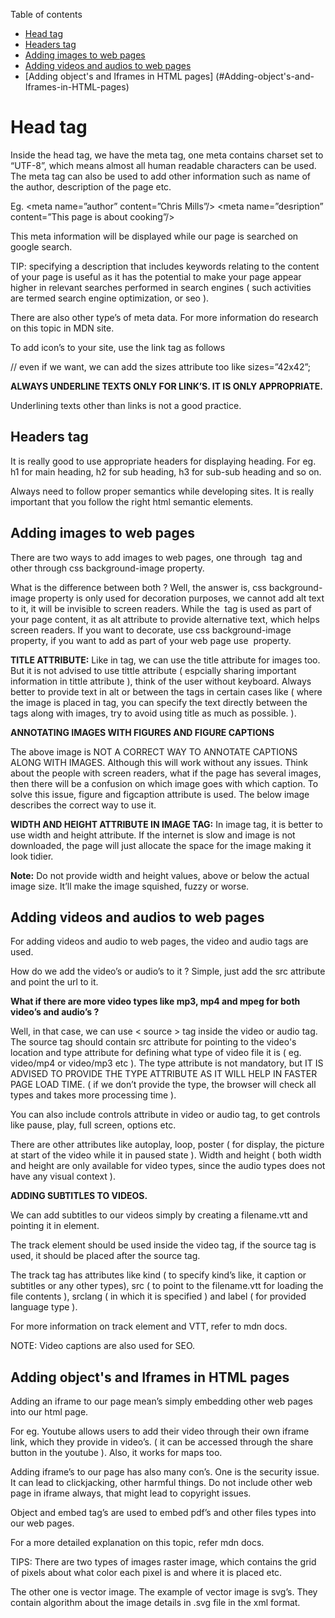 Table of contents
- [Head tag](#Head-tag)
- [Headers tag](#headers-tag)
- [Adding images to web pages](#Adding-images-to-web-pages)
- [Adding videos and audios to web pages](#Adding-videos-and-audios-to-web-pages)
- [Adding object's and Iframes in HTML pages] (#Adding-object's-and-Iframes-in-HTML-pages)

# Head tag

Inside the head tag, we have the meta tag, one meta contains charset set to “UTF-8”, which means almost all human readable characters can be used.  The meta tag can also be used to add other information such as name of the author, description of the page etc.

Eg. <meta name=”author” content=”Chris Mills”/>
<meta name=”desription” content=”This page is about cooking”/>

This meta information will be displayed while our page is searched on google search.

TIP:  specifying a description that includes keywords relating to the content of your page is useful as it has the potential to make your page appear higher in relevant searches performed in search engines ( such activities are termed search engine optimization, or seo ).

 There are also other type’s of meta data.  For more information do research on this topic in MDN site.

To add icon’s to your site, use the link tag as follows

<link rel=”icon” href=”favicon.ic” type=”image/x-icon”/> // even if we want, we can add the sizes attribute too like sizes=”42x42”;

**ALWAYS UNDERLINE TEXTS ONLY FOR LINK’S.  IT IS ONLY APPROPRIATE.**

Underlining texts other than links is not a good practice.

## Headers tag
It is really good to use appropriate headers for displaying heading.
For eg. h1 for main heading, h2 for sub heading, h3 for sub-sub heading and so on.

Always need to follow proper semantics while developing sites. It is really important that you follow the right html semantic elements.

## Adding images to web pages

There are two ways to add images to web pages, one through <img/> tag and other through css background-image property.

What is the difference between both ? Well, the answer is, css background-image property is only used for decoration purposes, we cannot add alt text to it, it will be invisible to screen readers.  While the <img/> tag is used as part of your page content, it as alt attribute to provide alternative text, which helps screen readers.  If you want to decorate, use css background-image property, if you want to add as part of your web page use <img/> property.

**TITLE ATTRIBUTE:**  Like in <a></a> tag, we can use the title attribute for images too.  But it is not advised to use tittle attribute ( espcially sharing important information in tittle attribute ), think of the user without keyboard.  Always better to provide text in alt or between the tags in certain cases like ( where the image is placed in <a></a> tag, you can specify the text directly between the tags along with images, try to avoid using title as much as possible. ).

**ANNOTATING IMAGES WITH FIGURES AND FIGURE CAPTIONS**

The above image is NOT A CORRECT WAY TO ANNOTATE CAPTIONS ALONG WITH IMAGES.  Although this will work without any issues.  Think about the people with screen readers, what if the page has several images, then there will be a confusion on which image goes with which caption.  To solve this issue, figure and figcaption attribute is used.  The below image describes the correct way to use it.


**WIDTH AND HEIGHT ATTRIBUTE IN IMAGE TAG:**  In image tag, it is better to use width and height attribute. If the internet is slow and image is not downloaded, the page will just allocate the space for the image making it look tidier.


**Note:**  Do not provide width and height values, above or below the actual image size.  It’ll make the image squished, fuzzy or worse.

## Adding videos and audios to web pages
For adding videos and audio to web pages, the video and audio tags are used.

How do we add the video’s or audio’s to it ? Simple, just add the src attribute and point the url to it.

**What if there are more video types like mp3, mp4 and mpeg for both video’s and audio’s ?**

Well, in that case, we can use < source > tag inside the video or audio tag.  The source tag should contain src attribute for pointing to the video's location and type attribute for defining what type of video file it is ( eg. video/mp4 or video/mp3 etc ).  The type attribute is not mandatory, but IT IS ADVISED TO PROVIDE THE TYPE ATTRIBUTE AS IT WILL HELP IN FASTER PAGE LOAD TIME. ( if we don’t provide the type, the browser will check all types and takes more processing time ).

You can also include controls attribute in video or audio tag, to get controls like pause, play, full screen, options etc.

There are other attributes like autoplay, loop, poster ( for display, the picture at start of the video while it in paused state ). Width and height ( both width and height are only available for video types, since the audio types does not have any visual context ).

**ADDING SUBTITLES TO VIDEOS.**

We can add subtitles to our videos simply by creating a filename.vtt and pointing it in <track> element.

The track element should be used inside the video tag, if the source tag is used, it should be placed after the source tag.
	
The track tag has attributes like kind ( to specify kind’s like, it caption or subtitles or any other types), src ( to point to the filename.vtt for loading the file contents ), srclang ( in which it is specified ) and label ( for provided language type ).

For more information on track element and VTT, refer to mdn docs.

NOTE: Video captions are also used for SEO.

## Adding object's and Iframes in HTML pages

Adding an iframe to our page mean’s simply embedding other web pages into our html page.
	
For eg. Youtube allows users to add their video through their own iframe link, which they provide in video’s.  ( it can be accessed through the share button in the youtube ).  Also, it works for maps too.
	
Adding iframe’s to our page has also many con’s.  One is the security issue.  It can lead to clickjacking, other harmful things.  Do not include other web page in iframe always, that might lead to copyright issues.

	
Object and embed tag’s are used to embed pdf’s and other files types into our web pages.

For a more detailed explanation on this topic, refer mdn docs.

TIPS:  There are two types of images raster image, which contains the grid of pixels about what color each pixel is and where it is placed etc.

The other one is vector image. The example of vector image is svg’s.  They contain algorithm about the image details in .svg file in the xml format.




